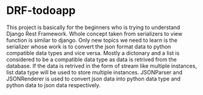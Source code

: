 # DRF-todoapp
This project is basically for the beginners who is trying to understand Django Rest Framework.
Whole concept taken from serializers to view function is similar to django.
Only new topics we need to learn is the serializer whose work is to convert the json format data to python compatible data types and vice versa.
Mostly a dictonary and a list is considered to be a compatible data type as data is retrived from the database.
If the data is retrived in the form of stream like multiple instances, list data type will be used to store multiple instances.
JSONParser and JSONRenderer is used to convert json data into python data type and python data to json data respectively.
